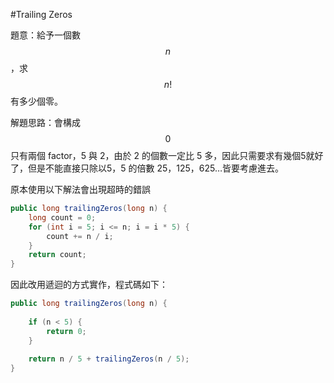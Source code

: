 #Trailing Zeros

題意：給予一個數 $$n$$ ，求 $$n!$$ 有多少個零。

解題思路：會構成 $$0$$ 只有兩個 factor，5 與 2，由於 2 的個數一定比 5 多，因此只需要求有幾個5就好了，但是不能直接只除以5，5 的倍數 25，125，625…皆要考慮進去。

原本使用以下解法會出現超時的錯誤

```java
public long trailingZeros(long n) {
    long count = 0;
    for (int i = 5; i <= n; i = i * 5) {
        count += n / i;
    }
    return count;
}
```

因此改用遞迴的方式實作，程式碼如下：

```java
public long trailingZeros(long n) {
    
    if (n < 5) {
        return 0;
    }
    
    return n / 5 + trailingZeros(n / 5);
}
```